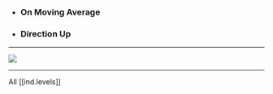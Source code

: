 
* ### On Moving Average
* ### Direction Up

---

![](/assets/images/2022-02-05-18-14-44.png)

---

All [[ind.levels]]
